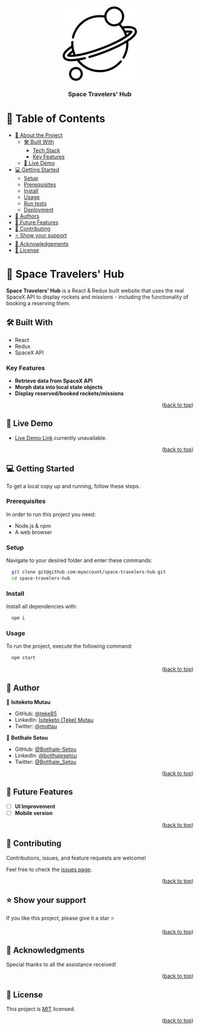 <a name="readme-top"></a>

<div align="center">
  <img src="./src/assets/logo.png" alt="logo" width="200"  height="auto" />
  <br/>

  <h3><b>Space Travelers' Hub</b></h3>

</div>

# 📗 Table of Contents

- [📖 About the Project](#about-project)
  - [🛠 Built With](#built-with)
    - [Tech Stack](#tech-stack)
    - [Key Features](#key-features)
  - [🚀 Live Demo](#live-demo)
- [💻 Getting Started](#getting-started)
  - [Setup](#setup)
  - [Prerequisites](#prerequisites)
  - [Install](#install)
  - [Usage](#usage)
  - [Run tests](#run-tests)
  - [Deployment](#triangular_flag_on_post-deployment)
- [👥 Authors](#authors)
- [🔭 Future Features](#future-features)
- [🤝 Contributing](#contributing)
- [⭐️ Show your support](#support)
- [🙏 Acknowledgements](#acknowledgements)
- [📝 License](#license)

# 📖 Space Travelers' Hub <a name="about-project"></a>

**Space Travelers' Hub** is a React & Redux built website that uses the real SpaceX API to display rockets and missions - including the functionality of booking a reserving them.

## 🛠 Built With <a name="built-with"></a>
- React
- Redux
- SpaceX API

### Key Features <a name="key-features"></a>


- **Retrieve data from SpaceX API**
- **Morph data into local state objects**
- **Display reserved/booked rockets/missions**

<p align="right">(<a href="#readme-top">back to top</a>)</p>

## 🚀 Live Demo <a name="live-demo"></a>

- [Live Demo Link](https://yourdeployedapplicationlink.com) currently unavailable.

<p align="right">(<a href="#readme-top">back to top</a>)</p>

## 💻 Getting Started <a name="getting-started"></a>

To get a local copy up and running, follow these steps.

### Prerequisites

In order to run this project you need:

- Node.js & npm
- A web browser


### Setup

Navigate to your desired folder and enter these commands:


```sh
  git clone git@github.com:myaccount/space-travelers-hub.git
  cd space-travelers-hub
```


### Install

Install all dependencies with:

```sh
  npm i
```


### Usage

To run the project, execute the following command:

```sh
  npm start
```

<p align="right">(<a href="#readme-top">back to top</a>)</p>

## 👥 Author <a name="authors"></a>

👤 **Isiteketo Mutau**
- GitHub: [@teke85](https://github.com/teke85)
- LinkedIn: [Isiteketo (Teke) Mutau](https://www.linkedin.com/in/isiteketo-mutau-736894241/)
- Twitter: [@muttau](https://twitter.com/muttau)

👤 **Botlhale Setou**
- GitHub: [@Botlhale-Setou](https://github.com/Botlhale-Setou)
- LinkedIn: [@botlhalesetou](https://www.linkedin.com/in/botlhalesetou/)
- Twitter: [@Botlhale_Setou](https://twitter.com/Botlhale_Setou)


<p align="right">(<a href="#readme-top">back to top</a>)</p>

## 🔭 Future Features <a name="future-features"></a>

- [ ] **UI Improvement**
- [ ] **Mobile version**

<p align="right">(<a href="#readme-top">back to top</a>)</p>

## 🤝 Contributing <a name="contributing"></a>

Contributions, issues, and feature requests are welcome!

Feel free to check the [issues page](https://github.com/Botlhale-Setou/space-travelers-hub/issues).

<p align="right">(<a href="#readme-top">back to top</a>)</p>

## ⭐️ Show your support <a name="support"></a>

If you like this project, please give it a star ⭐

<p align="right">(<a href="#readme-top">back to top</a>)</p>

## 🙏 Acknowledgments <a name="acknowledgements"></a>
Special thanks to all the assistance received!

<p align="right">(<a href="#readme-top">back to top</a>)</p>

## 📝 License <a name="license"></a>

This project is [MIT](./LICENSE) licensed.

<p align="right">(<a href="#readme-top">back to top</a>)</p>
